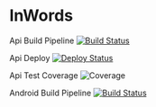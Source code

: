 # InWords

Api Build Pipeline [![Build Status](https://dev.azure.com/InWords/InWordsWebApi/_apis/build/status/WebApi%20Build?branchName=master)](https://dev.azure.com/InWords/InWordsWebApi/_build/latest?definitionId=4&branchName=master)

Api Deploy [![Deploy Status](https://vsrm.dev.azure.com/InWords/_apis/public/Release/badge/b9d41df8-0e90-4c7e-8f1f-0827ff4dd837/1/1)](https://dev.azure.com/InWords/InWordsWebApi/_release?_a=releases&view=mine&definitionId=1)

Api Test Coverage ![Coverage](https://img.shields.io/azure-devops/coverage/InWords/InWordsWebApi/4)

Android Build Pipeline [![Build Status](https://dev.azure.com/InWords/InWordsWebApi/_apis/build/status/Android%20Gradle?branchName=android-develop)](https://dev.azure.com/InWords/InWordsWebApi/_build/latest?definitionId=6&branchName=android-develop)
